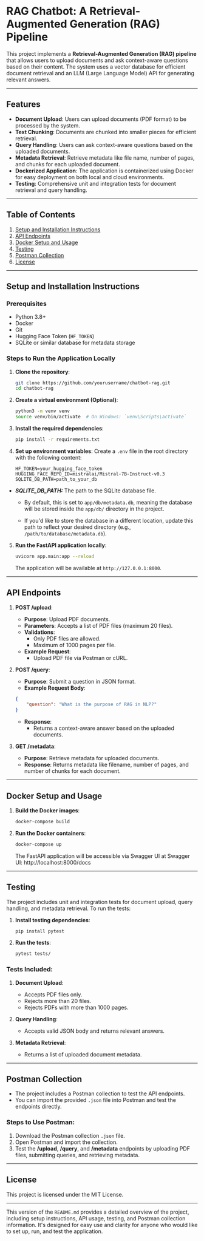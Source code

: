 # RAG Chatbot: A Retrieval-Augmented Generation (RAG) Pipeline

This project implements a **Retrieval-Augmented Generation (RAG) pipeline** that allows users to upload documents and ask context-aware questions based on their content. The system uses a vector database for efficient document retrieval and an LLM (Large Language Model) API for generating relevant answers.

---

## Features

- **Document Upload**: Users can upload documents (PDF format) to be processed by the system.
- **Text Chunking**: Documents are chunked into smaller pieces for efficient retrieval.
- **Query Handling**: Users can ask context-aware questions based on the uploaded documents.
- **Metadata Retrieval**: Retrieve metadata like file name, number of pages, and chunks for each uploaded document.
- **Dockerized Application**: The application is containerized using Docker for easy deployment on both local and cloud environments.
- **Testing**: Comprehensive unit and integration tests for document retrieval and query handling.

---

## Table of Contents

1. [Setup and Installation Instructions](#setup-and-installation-instructions)
2. [API Endpoints](#api-endpoints)
3. [Docker Setup and Usage](#docker-setup-and-usage)
4. [Testing](#testing)
5. [Postman Collection](#postman-collection)
6. [License](#license)

---

## Setup and Installation Instructions

### Prerequisites

- Python 3.8+
- Docker
- Git
- Hugging Face Token (`HF_TOKEN`)
- SQLite or similar database for metadata storage

### Steps to Run the Application Locally

1. **Clone the repository**:
    ```bash
    git clone https://github.com/yourusername/chatbot-rag.git
    cd chatbot-rag
    ```

2. **Create a virtual environment (Optional)**:
    ```bash
    python3 -m venv venv
    source venv/bin/activate  # On Windows: `venv\Scripts\activate`
    ```

3. **Install the required dependencies**:
    ```bash
    pip install -r requirements.txt
    ```

4. **Set up environment variables**:
    Create a `.env` file in the root directory with the following content:
    ```env
    HF_TOKEN=your_hugging_face_token
    HUGGING_FACE_REPO_ID=mistralai/Mistral-7B-Instruct-v0.3
    SQLITE_DB_PATH=path_to_your_db
    ```

  - ***SQLITE_DB_PATH:*** The path to the SQLite database file.

    - By default, this is set to `app/db/metadata.db`, meaning the database will be stored inside the `app/db/` directory in the project.
  
    - If you'd like to store the database in a different location, update this path to reflect your desired directory (e.g., `/path/to/database/metadata.db`).

5. **Run the FastAPI application locally**:
    ```bash
    uvicorn app.main:app --reload
    ```

    The application will be available at `http://127.0.0.1:8000`.

---

## API Endpoints

1. **POST /upload**:
    - **Purpose**: Upload PDF documents.
    - **Parameters**: Accepts a list of PDF files (maximum 20 files).
    - **Validations**:
        - Only PDF files are allowed.
        - Maximum of 1000 pages per file.
    - **Example Request**: 
        - Upload PDF file via Postman or cURL.

2. **POST /query**:
    - **Purpose**: Submit a question in JSON format.
    - **Example Request Body**:
    ```json
    {
        "question": "What is the purpose of RAG in NLP?"
    }
    ```
    - **Response**:
        - Returns a context-aware answer based on the uploaded documents.

3. **GET /metadata**:
    - **Purpose**: Retrieve metadata for uploaded documents.
    - **Response**: Returns metadata like filename, number of pages, and number of chunks for each document.

---

## Docker Setup and Usage

1. **Build the Docker images**:
    ```bash
    docker-compose build
    ```

2. **Run the Docker containers**:
    ```bash
    docker-compose up
    ```

    The FastAPI application will be accessible via Swagger UI at Swagger UI: http://localhost:8000/docs

---

## Testing

The project includes unit and integration tests for document upload, query handling, and metadata retrieval. To run the tests:

1. **Install testing dependencies**:
    ```bash
    pip install pytest
    ```

2. **Run the tests**:
    ```bash
    pytest tests/
    ```

### Tests Included:

1. **Document Upload**:
    - Accepts PDF files only.
    - Rejects more than 20 files.
    - Rejects PDFs with more than 1000 pages.

2. **Query Handling**:
    - Accepts valid JSON body and returns relevant answers.

3. **Metadata Retrieval**:
    - Returns a list of uploaded document metadata.



---

## Postman Collection

- The project includes a Postman collection to test the API endpoints.
- You can import the provided `.json` file into Postman and test the endpoints directly.

### Steps to Use Postman:
1. Download the Postman collection `.json` file.
2. Open Postman and import the collection.
3. Test the **/upload**, **/query**, and **/metadata** endpoints by uploading PDF files, submitting queries, and retrieving metadata.

---

## License

This project is licensed under the MIT License.

---

This version of the `README.md` provides a detailed overview of the project, including setup instructions, API usage, testing, and Postman collection information. It's designed for easy use and clarity for anyone who would like to set up, run, and test the application.
